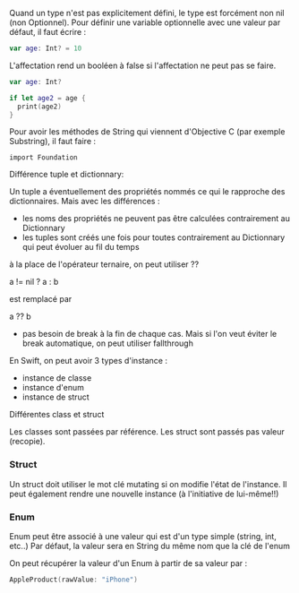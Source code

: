 
Quand un type n'est pas explicitement défini, le type est forcément non nil (non Optionnel). 
Pour définir une variable optionnelle avec une valeur par défaut, il faut écrire :

```swift
var age: Int? = 10

```

L'affectation rend un booléen à false si l'affectation ne peut pas se faire.

```swift
var age: Int?

if let age2 = age {
  print(age2)
}
```

Pour avoir les méthodes de String qui viennent d'Objective C (par exemple Substring), il faut faire : 
```
import Foundation
```

Différence tuple et dictionnary:

Un tuple a éventuellement des propriétés nommés ce qui le rapproche des dictionnaires. Mais avec les différences : 
- les noms des propriétés ne peuvent pas être calculées contrairement au Dictionnary
- les tuples sont créés une fois pour toutes contrairement au Dictionnary qui peut évoluer au fil du temps

à la place de l'opérateur ternaire, on peut utiliser ??

a != nil ? a : b

est remplacé par 

a ?? b

- pas besoin de break à la fin de chaque cas. Mais si l'on veut éviter le break automatique, on peut utiliser fallthrough

En Swift, on peut avoir 3 types d'instance : 

- instance de classe
- instance d'enum
- instance de struct

Différentes class et struct 

Les classes sont passées par référence. 
Les struct sont passés pas valeur (recopie).

### Struct 

Un struct doit utiliser le mot clé mutating si on modifie l'état de l'instance. 
Il peut également rendre une nouvelle instance (à l'initiative de lui-même!!)

### Enum

Enum peut être associé à une valeur qui est d'un type simple (string, int, etc..)
Par défaut, la valeur sera en String du même nom que la clé de l'enum

On peut récupérer la valeur d'un Enum à partir de sa valeur par : 

```swift
AppleProduct(rawValue: "iPhone")
```
